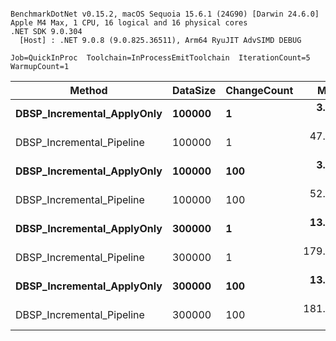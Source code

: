 ```

BenchmarkDotNet v0.15.2, macOS Sequoia 15.6.1 (24G90) [Darwin 24.6.0]
Apple M4 Max, 1 CPU, 16 logical and 16 physical cores
.NET SDK 9.0.304
  [Host] : .NET 9.0.8 (9.0.825.36511), Arm64 RyuJIT AdvSIMD DEBUG

Job=QuickInProc  Toolchain=InProcessEmitToolchain  IterationCount=5  
WarmupCount=1  

```
| Method                     | DataSize | ChangeCount | Mean       | Error      | StdDev    |
|--------------------------- |--------- |------------ |-----------:|-----------:|----------:|
| **DBSP_Incremental_ApplyOnly** | **100000**   | **1**           |   **3.332 ms** |  **0.2549 ms** | **0.0662 ms** |
| DBSP_Incremental_Pipeline  | 100000   | 1           |  47.423 ms |  2.9903 ms | 0.7766 ms |
| **DBSP_Incremental_ApplyOnly** | **100000**   | **100**         |   **3.447 ms** |  **0.2105 ms** | **0.0326 ms** |
| DBSP_Incremental_Pipeline  | 100000   | 100         |  52.939 ms | 43.2232 ms | 6.6888 ms |
| **DBSP_Incremental_ApplyOnly** | **300000**   | **1**           |  **13.598 ms** |  **0.3921 ms** | **0.1018 ms** |
| DBSP_Incremental_Pipeline  | 300000   | 1           | 179.975 ms |  5.5523 ms | 0.8592 ms |
| **DBSP_Incremental_ApplyOnly** | **300000**   | **100**         |  **13.643 ms** |  **0.0808 ms** | **0.0125 ms** |
| DBSP_Incremental_Pipeline  | 300000   | 100         | 181.147 ms |  9.0069 ms | 1.3938 ms |

